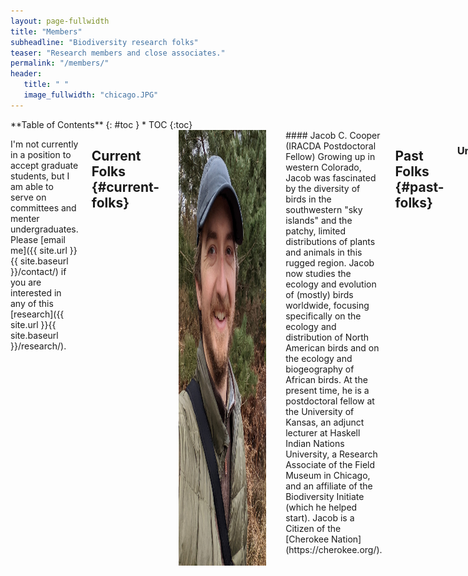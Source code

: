 ```yaml
---
layout: page-fullwidth
title: "Members"
subheadline: "Biodiversity research folks"
teaser: "Research members and close associates."
permalink: "/members/"
header:
   title: " "
   image_fullwidth: "chicago.JPG"
---
```

<div class="row">
<div class="medium-4 medium-push-8 columns" markdown="1">
<div class="panel radius" markdown="1">
**Table of Contents**
{: #toc }
*  TOC
{:toc}
</div>
</div><!-- /.medium-4.columns -->



<div class="medium-8 medium-pull-4 columns" markdown="1">

I'm not currently in a position to accept graduate students, but I am able to serve on committees and menter undergraduates. Please [email me]({{ site.url }}{{ site.baseurl }}/contact/) if you are interested in any of this [research]({{ site.url }}{{ site.baseurl }}/research/).
	
## Current Folks   {#current-folks}

<img align="left" src="/images/cooper.jpg" alt="cooper" width="140" hspace="10"/>
#### Jacob C. Cooper (IRACDA Postdoctoral Fellow)
Growing up in western Colorado, Jacob was fascinated by the diversity of birds in the southwestern "sky islands" and the patchy, limited distributions of plants and animals in this rugged region. Jacob now studies the ecology and evolution of (mostly) birds worldwide, focusing specifically on the ecology and distribution of North American birds and on the ecology and biogeography of African birds. At the present time, he is a postdoctoral fellow at the University of Kansas, an adjunct lecturer at Haskell Indian Nations University, a Research Associate of the Field Museum in Chicago, and an affiliate of the Biodiversity Initiate (which he helped start). Jacob is a Citizen of the [Cherokee Nation](https://cherokee.org/).
<br><br>
	
## Past Folks   {#past-folks}

### Undergraduates
	
#### Mélusine Velde
Mélusine is broadly interested in conservation and biodiversity. Equally at home in the US and France, Mélusine has worked on a variety of projects on three continents, and her undergraduate thesis focused on testing the predictions of ecological niche models in Costa Rica. Mélusine recently completed a Masters at Imperial College, Silwood Park.
<br><br>

#### Sara Velásquez Restrepo
Sara is broadly interested in biodiversity and conservation, and enjoys birding and traveling. Her undergraduate thesis focused on studying ecological niche diversity in cotingas in South America. Sara is currently pursuing a Masters at the Universidad EAFIT in Medellín working on methods to use environmental DNA to detect rare taxa.
<br><br>
	
## Other Members   {#other-members}
	
<img align="left" src="/images/gracie.jpg" alt="gracie" width="140" hspace="10"/>
#### Gracie Lou Cooper
Gracie is particularly interested in the temporal ecology of rabbits, squirrels, and opossums in her yard. She also studies physics related to spherical objects, particularly when these objects are thrown at high speed.
